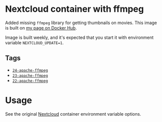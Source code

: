 # Nextcloud container with ffmpeg

Added missing `ffmpeg` library for getting thumbnails on movies. This image is built on [my page on Docker Hub](https://hub.docker.com/u/aheimsbakk).

Image is built weekly, and it's expected that you start it with environment variable `NEXTCLOUD_UPDATE=1`.


## Tags

* [`24-apache-ffmpeg`](https://github.com/aheimsbakk/container-nextcloud/blob/master/Dockerfile.24)
* [`23-apache-ffmpeg`](https://github.com/aheimsbakk/container-nextcloud/blob/master/Dockerfile.23)
* [`22-apache-ffmpeg`](https://github.com/aheimsbakk/container-nextcloud/blob/master/Dockerfile.22)

# Usage

See the original [Nextcloud](https://hub.docker.com/_/nextcloud) container environment variable options.

<!---
# vim: set spell spelllang=en:
-->
